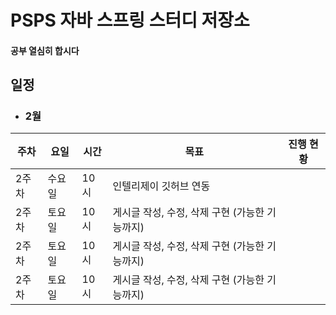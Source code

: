 # PSPS 자바 스프링 스터디 저장소

#### 공부 열심히 합시다

## 일정
- ### 2월

|주차|요일|시간|목표|진행 현황|
|---|---|---|-----------------------------------------|-----|
|2주차|수요일|10시|인텔리제이 깃허브 연동| |
|2주차|토요일|10시|게시글 작성, 수정, 삭제 구현 (가능한 기능까지)| |
|2주차|토요일|10시|게시글 작성, 수정, 삭제 구현 (가능한 기능까지)| |
|2주차|토요일|10시|게시글 작성, 수정, 삭제 구현 (가능한 기능까지)| |

